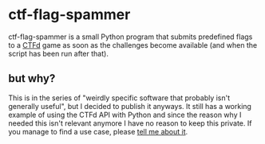 # ctf-flag-spammer
ctf-flag-spammer is a small Python program that submits predefined flags
to a [CTFd](https://ctfd.io) game as soon as the challenges become
available (and when the script has been run after that).

## but why?
This is in the series of "weirdly specific software that probably isn't
generally useful", but I decided to publish it anyways. It still has a
working example of using the CTFd API with Python and since the reason
why I needed this isn't relevant anymore I have no reason to keep this
private. If you manage to find a use case, please
[tell me about it](https://taavi.wtf/#contact).
